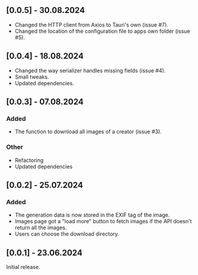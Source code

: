 ## [0.0.5] - 30.08.2024
- Changed the HTTP client from Axios to Tauri's own (issue #7).
- Changed the location of the configuration file to apps own folder (issue #5).

## [0.0.4] - 18.08.2024
- Changed the way serializer handles missing fields (issue #4).
- Small tweaks.
- Updated dependencies.

## [0.0.3] - 07.08.2024
### Added
- The function to download all images of a creator (issue #3).
### Other
- Refactoring
- Updated dependencies

## [0.0.2] - 25.07.2024
### Added
- The generation data is now stored in the EXIF tag of the image.
- Images page got a "load more" button to fetch images if the API doesn't return all the images.
- Users can choose the download directory.
## [0.0.1] - 23.06.2024
Initial release.
